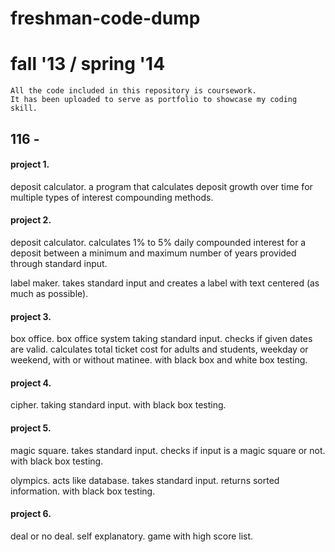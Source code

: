 # freshman-code-dump

# fall '13 / spring '14

    All the code included in this repository is coursework. 
    It has been uploaded to serve as portfolio to showcase my coding skill.

## 116 -

#### project 1.

deposit calculator. a program that calculates deposit growth over time for multiple types of interest compounding methods.

#### project 2.

deposit calculator. calculates 1% to 5% daily compounded interest for a deposit between a minimum and maximum number of years provided through standard input.

label maker. takes standard input and creates a label with text centered (as much as possible).

#### project 3.

box office. box office system taking standard input. checks if given dates are valid. calculates total ticket cost for adults and students, weekday or weekend, with or without matinee. with black box and white box testing.

#### project 4.

cipher. taking standard input. with black box testing.

#### project 5.

magic square. takes standard input. checks if input is a magic square or not. with black box testing.

olympics. acts like database. takes standard input. returns sorted information. with black box testing.

#### project 6.

deal or no deal. self explanatory. game with high score list.